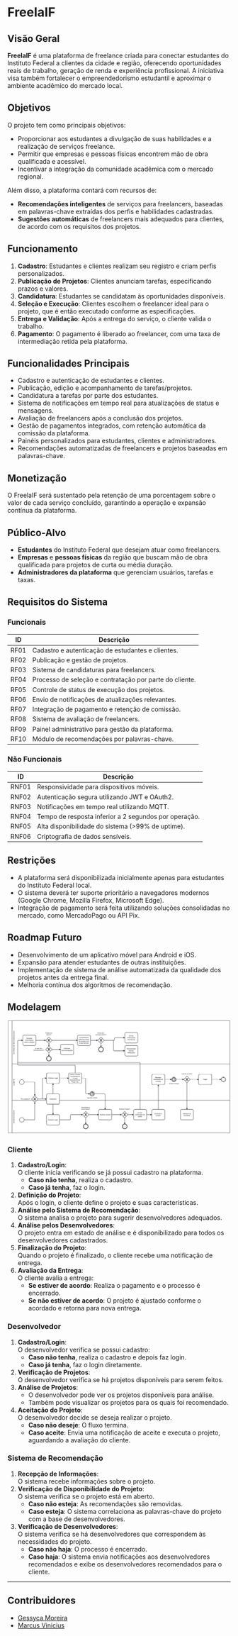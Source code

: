 # FreelaIF

## Visão Geral

**FreelaIF** é uma plataforma de freelance criada para conectar estudantes do Instituto Federal a clientes da cidade e região, oferecendo oportunidades reais de trabalho, geração de renda e experiência profissional. A iniciativa visa também fortalecer o empreendedorismo estudantil e aproximar o ambiente acadêmico do mercado local.

## Objetivos

O projeto tem como principais objetivos:

- Proporcionar aos estudantes a divulgação de suas habilidades e a realização de serviços freelance.
- Permitir que empresas e pessoas físicas encontrem mão de obra qualificada e acessível.
- Incentivar a integração da comunidade acadêmica com o mercado regional.

Além disso, a plataforma contará com recursos de:

- **Recomendações inteligentes** de serviços para freelancers, baseadas em palavras-chave extraídas dos perfis e habilidades cadastradas.
- **Sugestões automáticas** de freelancers mais adequados para clientes, de acordo com os requisitos dos projetos.
  
## Funcionamento

1. **Cadastro**: Estudantes e clientes realizam seu registro e criam perfis personalizados.
2. **Publicação de Projetos**: Clientes anunciam tarefas, especificando prazos e valores.
3. **Candidatura**: Estudantes se candidatam às oportunidades disponíveis.
4. **Seleção e Execução**: Clientes escolhem o freelancer ideal para o projeto, que é então executado conforme as especificações.
5. **Entrega e Validação**: Após a entrega do serviço, o cliente valida o trabalho.
6. **Pagamento**: O pagamento é liberado ao freelancer, com uma taxa de intermediação retida pela plataforma.

## Funcionalidades Principais

- Cadastro e autenticação de estudantes e clientes.
- Publicação, edição e acompanhamento de tarefas/projetos.
- Candidatura a tarefas por parte dos estudantes.
- Sistema de notificações em tempo real para atualizações de status e mensagens.
- Avaliação de freelancers após a conclusão dos projetos.
- Gestão de pagamentos integrados, com retenção automática da comissão da plataforma.
- Painéis personalizados para estudantes, clientes e administradores.
- Recomendações automatizadas de freelancers e projetos baseadas em palavras-chave.

## Monetização

O FreelaIF será sustentado pela retenção de uma porcentagem sobre o valor de cada serviço concluído, garantindo a operação e expansão contínua da plataforma.

## Público-Alvo

- **Estudantes** do Instituto Federal que desejam atuar como freelancers.
- **Empresas** e **pessoas físicas** da região que buscam mão de obra qualificada para projetos de curta ou média duração.
- **Administradores da plataforma** que gerenciam usuários, tarefas e taxas.

## Requisitos do Sistema

### Funcionais

| ID | Descrição |
|----|-----------|
| RF01 | Cadastro e autenticação de estudantes e clientes. |
| RF02 | Publicação e gestão de projetos. |
| RF03 | Sistema de candidaturas para freelancers. |
| RF04 | Processo de seleção e contratação por parte do cliente. |
| RF05 | Controle de status de execução dos projetos. |
| RF06 | Envio de notificações de atualizações relevantes. |
| RF07 | Integração de pagamento e retenção de comissão. |
| RF08 | Sistema de avaliação de freelancers. |
| RF09 | Painel administrativo para gestão da plataforma. |
| RF10 | Módulo de recomendações por palavras-chave. |

### Não Funcionais

| ID | Descrição |
|----|-----------|
| RNF01 | Responsividade para dispositivos móveis. |
| RNF02 | Autenticação segura utilizando JWT e OAuth2. |
| RNF03 | Notificações em tempo real utilizando MQTT. |
| RNF04 | Tempo de resposta inferior a 2 segundos por operação. |
| RNF05 | Alta disponibilidade do sistema (>99% de uptime). |
| RNF06 | Criptografia de dados sensíveis. |

## Restrições

- A plataforma será disponibilizada inicialmente apenas para estudantes do Instituto Federal local.
- O sistema deverá ter suporte prioritário a navegadores modernos (Google Chrome, Mozilla Firefox, Microsoft Edge).
- Integração de pagamento será feita utilizando soluções consolidadas no mercado, como MercadoPago ou API Pix.

## Roadmap Futuro

- Desenvolvimento de um aplicativo móvel para Android e iOS.
- Expansão para atender estudantes de outras instituições.
- Implementação de sistema de análise automatizada da qualidade dos projetos antes da entrega final.
- Melhoria contínua dos algoritmos de recomendação.

## Modelagem

![Diagrama BPMN](bpmn_diagram.svg)

### Cliente
1. **Cadastro/Login**:  
   O cliente inicia verificando se já possui cadastro na plataforma.
   - **Caso não tenha**, realiza o cadastro.
   - **Caso já tenha**, faz o login.
2. **Definição do Projeto**:  
   Após o login, o cliente define o projeto e suas características.
3. **Análise pelo Sistema de Recomendação**:  
   O sistema analisa o projeto para sugerir desenvolvedores adequados.
4. **Análise pelos Desenvolvedores**:  
   O projeto entra em estado de análise e é disponibilizado para todos os desenvolvedores cadastrados.
5. **Finalização do Projeto**:  
   Quando o projeto é finalizado, o cliente recebe uma notificação de entrega.
6. **Avaliação da Entrega**:  
   O cliente avalia a entrega:
   - **Se estiver de acordo**: Realiza o pagamento e o processo é encerrado.
   - **Se não estiver de acordo**: O projeto é ajustado conforme o acordado e retorna para nova entrega.
     
### Desenvolvedor
1. **Cadastro/Login**:  
   O desenvolvedor verifica se possui cadastro:
   - **Caso não tenha**, realiza o cadastro e depois faz login.
   - **Caso já tenha**, faz o login diretamente.
2. **Verificação de Projetos**:  
   O desenvolvedor verifica se há projetos disponíveis para serem feitos.
3. **Análise de Projetos**:  
   - O desenvolvedor pode ver os projetos disponíveis para análise.
   - Também pode visualizar os projetos para os quais foi recomendado.
4. **Aceitação do Projeto**:  
   O desenvolvedor decide se deseja realizar o projeto.
   - **Caso não deseje**: O fluxo termina.
   - **Caso aceite**: Envia uma notificação de aceite e executa o projeto, aguardando a avaliação do cliente.
   
### Sistema de Recomendação
1. **Recepção de Informações**:  
   O sistema recebe informações sobre o projeto.
2. **Verificação de Disponibilidade do Projeto**:  
   O sistema verifica se o projeto está em aberto.
   - **Caso não esteja**: As recomendações são removidas.
   - **Caso esteja**: O sistema correlaciona as palavras-chave do projeto com a base de desenvolvedores.
3. **Verificação de Desenvolvedores**:  
   O sistema verifica se há desenvolvedores que correspondem às necessidades do projeto.
   - **Caso não haja**: O processo é encerrado.
   - **Caso haja**: O sistema envia notificações aos desenvolvedores recomendados e exibe os desenvolvedores recomendados para o cliente.
---
## Contribuidores
- [Gessyca Moreira](https://github.com/Geessyca)
- [Marcus Vinicius](https://github.com/PyMarcus)
